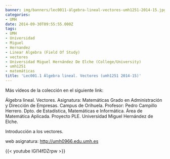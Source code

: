 ```yaml
---
banner: img/banners/lec0011-álgebra-lineal-vectores-umh1251-2014-15.jpg
categories:
- UMH
date: 2014-09-30T09:55:55.000Z
tags:
- UMH
- Universidad
- Miguel
- Hernandez
- Linear Algebra (Field Of Study)
- vectores
- Universidad Miguel Hernández De Elche (College/University)
- umh1251
- matemáticas
title: 'Lec001.1 Álgebra lineal. Vectores (umh1251 2014-15)'
---
```


Más vídeos de la colección en el siguiente link: 

Álgebra lineal. Vectores.
Asignatura: Matemáticas
Grado en Administración y Dirección de Empresas. Campus de Orihuela.
Profesor: Pedro Campillo Herrero.
Dpto. de  Estadística, Matemáticas e Informática.
Área de Matemática Aplicada. 
Proyecto PLE. Universidad Miguel Hernández de Elche.

Introducción a los vectores.

web asignatura: http://umh0966.edu.umh.es

{{< youtube IGl14fDZrpw >}}

